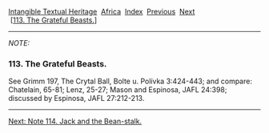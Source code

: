 [Intangible Textual Heritage](../../index)  [Africa](../index) 
[Index](index)  [Previous](jas112n)  [Next](jas114n)   
 \[[113. The Grateful Beasts.](jas113)\]

------------------------------------------------------------------------

*NOTE:* 

### 113. The Grateful Beasts.

See Grimm 197, The Crytal Ball, Bolte u. Polívka 3:424-443; and compare:
Chatelain, 65-81; Lenz, 25-27; Mason and Espinosa, JAFL 24:398;
discussed by Espinosa, JAFL 27:212-213.

------------------------------------------------------------------------

[Next: Note 114. Jack and the Bean-stalk.](jas114n)
